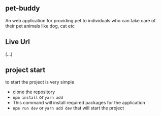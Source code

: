## pet-buddy

An web application for providing pet to individuals who can take care of their pet animals like dog, cat etc

## Live Url

(...)

## project start

to start the project is very simple

- clone the repository
- `npm install`
  or
  `yarn add`
- This command will install required packages for the application
- `npm run dev` or `yarn add dev` that will start the project
